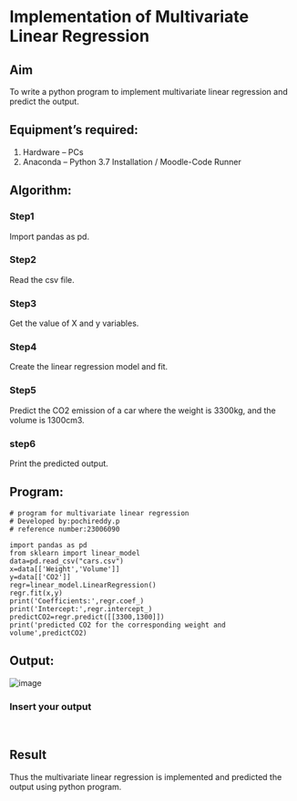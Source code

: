 # Implementation of Multivariate Linear Regression
## Aim
To write a python program to implement multivariate linear regression and predict the output.
## Equipment’s required:
1.	Hardware – PCs
2.	Anaconda – Python 3.7 Installation / Moodle-Code Runner
## Algorithm:
### Step1
Import pandas as pd.

### Step2
Read the csv file.

### Step3
Get the value of X and y variables.

### Step4
Create the linear regression model and fit.

### Step5
Predict the CO2 emission of a car where the weight is 3300kg, and the volume is 1300cm3.

### step6
Print the predicted output.

## Program:
```
# program for multivariate linear regression
# Developed by:pochireddy.p
# reference number:23006090

import pandas as pd
from sklearn import linear_model
data=pd.read_csv("cars.csv")
x=data[['Weight','Volume']]
y=data[['CO2']]
regr=linear_model.LinearRegression()
regr.fit(x,y)
print('Coefficients:',regr.coef_)
print('Intercept:',regr.intercept_)
predictCO2=regr.predict([[3300,1300]])
print('predicted CO2 for the corresponding weight and volume',predictCO2)
```
## Output:

![image](https://github.com/pochireddyp/Multivariate-Linear-Regression/assets/150232043/63faf997-b2f2-434d-a3d9-35491650faec)

### Insert your output

<br>

## Result
Thus the multivariate linear regression is implemented and predicted the output using python program.
